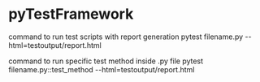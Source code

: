 # pyTestFramework


command to run test scripts with report generation pytest filename.py --html=testoutput/report.html

command to run specific test method inside .py file pytest filename.py::test_method --html=testoutput/report.html
